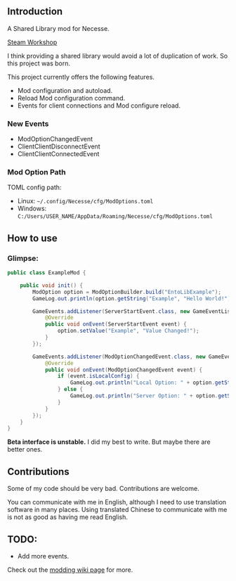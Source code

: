 ## Introduction

A Shared Library mod for Necesse.

[Steam Workshop](https://steamcommunity.com/sharedfiles/filedetails/?id=2832163679)

I think providing a shared library would avoid a lot of duplication of work. So this project was born.

This project currently offers the following features.

* Mod configuration and autoload.
* Reload Mod configuration command.
* Events for client connections and Mod configure reload.

### New Events

* ModOptionChangedEvent
* ClientClientDisconnectEvent
* ClientClientConnectedEvent

### Mod Option Path

TOML config path:

* Linux: `~/.config/Necesse/cfg/ModOptions.toml`
* Windows: `C:/Users/USER_NAME/AppData/Roaming/Necesse/cfg/ModOptions.toml`

## How to use

### Glimpse:

```java
public class ExampleMod {

    public void init() {
        ModOption option = ModOptionBuilder.build("EntoLibExample");
        GameLog.out.println(option.getString("Example", "Hello World!"));

        GameEvents.addListener(ServerStartEvent.class, new GameEventListener<ServerStartEvent>() {
            @Override
            public void onEvent(ServerStartEvent event) {
                option.setValue("Example", "Value Changed!");
            }
        });

        GameEvents.addListener(ModOptionChangedEvent.class, new GameEventListener<ModOptionChangedEvent>() {
            @Override
            public void onEvent(ModOptionChangedEvent event) {
                if (event.isLocalConfig) {
                    GameLog.out.println("Local Option: " + option.getString("Example", "Hello World!"));
                } else {
                    GameLog.out.println("Server Option: " + option.getString("Example", "Hello World!"));
                }
            }
        });
    }
}

```

**Beta interface is unstable.** I did my best to write. But maybe there are better ones.

## Contributions

Some of my code should be very bad. Contributions are welcome.

You can communicate with me in English, although I need to use translation software in many places. Using translated
Chinese to communicate with me is not as good as having me read English.

## TODO:

* Add more events.

Check out the [modding wiki page](https://necessewiki.com/Modding) for more.